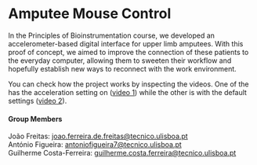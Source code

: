 # Amputee Mouse Control
In the Principles of Bioinstrumentation course, we developed an accelerometer-based digital interface for upper limb amputees. With this proof of concept, we aimed to improve the connection of these patients to the everyday computer, allowing them to sweeten their workflow and hopefully establish new ways to reconnect with the work environment.

You can check how the project works by inspecting the videos. One of the has the acceleration setting on ([video 1](./Videos/yes_accel.mp4)) while the other is with the default settings ([video 2](./Videos/no_accel.mov)).

#### Group Members
João Freitas: joao.ferreira.de.freitas@tecnico.ulisboa.pt <br>
António Figueira: antoniofigueira7@tecnico.ulisboa.pt <br>
Guilherme Costa-Ferreira: guilherme.costa.ferreira@tecnico.ulisboa.pt
